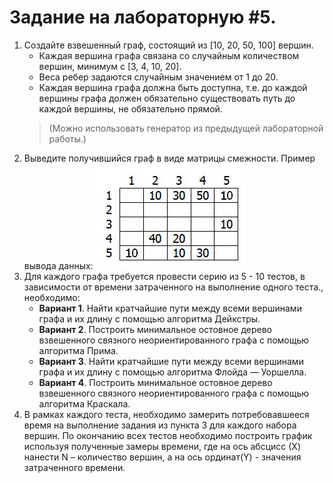 Задание на лабораторную #5.
============

1. Создайте взвешенный граф, состоящий из [10, 20, 50, 100] вершин. 
   - Каждая вершина графа связана со случайным количеством вершин, минимум с [3, 4, 10, 20].
   - Веса ребер задаются случайным значением от 1 до 20.
   - Каждая вершина графа должна быть доступна, т.е. до каждой вершины графа должен обязательно существовать путь до каждой вершины, не обязательно прямой. 
   > (Можно использовать генератор из предыдущей лабораторной работы.)
2. Выведите получившийся граф в виде матрицы смежности. Пример вывода данных:
   ![Матрица смежности](./%D0%9C%D0%B0%D1%82%D1%80%D0%B8%D1%86%D0%B0%20%D1%81%D0%BC%D0%B5%D0%B6%D0%BD%D0%BE%D1%81%D1%82%D0%B8..png)
3. Для каждого графа требуется провести серию из 5 - 10 тестов, в зависимости от времени затраченного на выполнение одного теста., необходимо:
   - **Вариант 1**. Найти кратчайшие пути между всеми вершинами графа и их длину с помощью алгоритма Дейкстры.
   - **Вариант 2**. Построить минимальное остовное дерево взвешенного связного неориентированного графа с помощью алгоритма Прима. 
   - **Вариант 3**. Найти кратчайшие пути между всеми вершинами графа и их длину с помощью алгоритма Флойда — Уоршелла.
   - **Вариант 4**. Построить минимальное остовное дерево взвешенного связного неориентированного графа с помощью алгоритма Краскала.
4. В рамках каждого теста, необходимо замерить потребовавшееся время на выполнение задания из пункта 3 для каждого набора вершин. По окончанию всех тестов необходимо построить график используя полученные замеры времени, где на ось абсцисс (Х) нанести N – количество вершин, а на ось ординат(Y) - значения затраченного времени.

